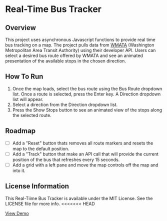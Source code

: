 # Real-Time Bus Tracker

## Overview

This project uses asynchronous Javascript functions to provide real time bus tracking on a map.  The project pulls data from [WMATA](https://www.wmata.com) (Washington Metropolitan Area Transit Authority) using their developer API.  Users can select a desired bus route offered by WMATA and see an animated presentation of the available stops in the chosen direction.

## How To Run

1.  Once the map loads, select the bus route using the Bus Route dropdown list.  Once a route is selected, press the Enter key.  A Direction dropdown list will appear.
2.  Select a direction from the Direction dropdown list.
3.  Press the Show Stops button to see an animated view of the stops along the selected route.

## Roadmap

- [ ] Add a "Reset" button thats removes all route markers and resets the map to the default position.
- [ ] Add a "Track" button that make an API call that will provide the current position of the bus that refreshes every 15 seconds.
- [ ] Add a grid with a left pane and move the map controls off the map and into it.

## License Information

This Real-Tiime Bus Tracker is available under the MIT License.  See the LICENSE file for more info.
<<<<<<< HEAD

<a href="https://dfoxster.github.io/Bus-Tracker/site/index.html">View Demo</a>